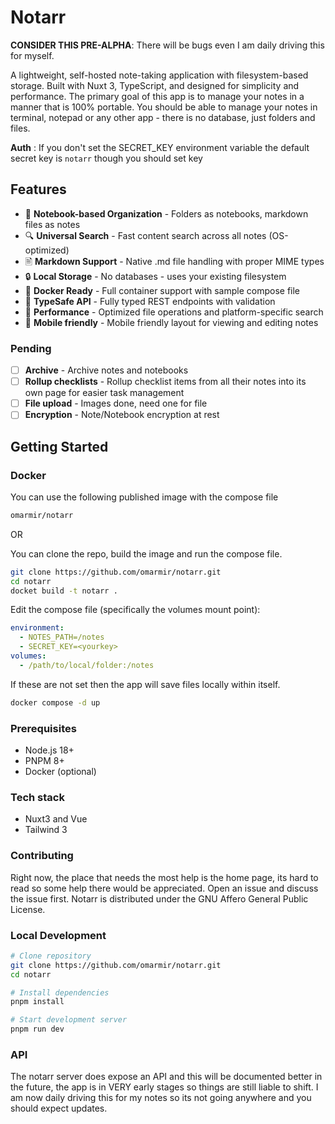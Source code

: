 # Notarr

**CONSIDER THIS PRE-ALPHA**: There will be bugs even I am daily driving this for myself.

A lightweight, self-hosted note-taking application with filesystem-based storage. Built with Nuxt 3, TypeScript, and designed for simplicity and performance. The primary goal of this app is to manage your notes in a manner that is 100% portable. You should be able to manage your notes in terminal, notepad or any other app - there is no database, just folders and files.

**Auth** : If you don't set the SECRET_KEY environment variable the default secret key is `notarr` though you should set key

## Features

- 📂 **Notebook-based Organization** - Folders as notebooks, markdown files as notes
- 🔍 **Universal Search** - Fast content search across all notes (OS-optimized)
- 🖹 **Markdown Support** - Native .md file handling with proper MIME types
- 🔒 **Local Storage** - No databases - uses your existing filesystem
- 🐳 **Docker Ready** - Full container support with sample compose file
- 🔧 **TypeSafe API** - Fully typed REST endpoints with validation
- 🚀 **Performance** - Optimized file operations and platform-specific search
- 📱 **Mobile friendly** - Mobile friendly layout for viewing and editing notes

### Pending

- [ ] **Archive** - Archive notes and notebooks
- [ ] **Rollup checklists** - Rollup checklist items from all their notes into its own page for easier task management
- [ ] **File upload** - Images done, need one for file
- [ ] **Encryption** - Note/Notebook encryption at rest

## Getting Started

### Docker

You can use the following published image with the compose file

```bash
omarmir/notarr
```

OR

You can clone the repo, build the image and run the compose file.

```bash
git clone https://github.com/omarmir/notarr.git
cd notarr
docket build -t notarr .
```

Edit the compose file (specifically the volumes mount point):

```yml
environment:
  - NOTES_PATH=/notes
  - SECRET_KEY=<yourkey>
volumes:
  - /path/to/local/folder:/notes
```

If these are not set then the app will save files locally within itself.

```bash
docker compose -d up
```

### Prerequisites

- Node.js 18+
- PNPM 8+
- Docker (optional)

### Tech stack

- Nuxt3 and Vue
- Tailwind 3

### Contributing

Right now, the place that needs the most help is the home page, its hard to read so some help there would be appreciated. Open an issue and discuss the issue first. Notarr is distributed under the GNU Affero General Public License.

### Local Development

```bash
# Clone repository
git clone https://github.com/omarmir/notarr.git
cd notarr

# Install dependencies
pnpm install

# Start development server
pnpm run dev
```

### API

The notarr server does expose an API and this will be documented better in the future, the app is in VERY early stages so things are still liable to shift. I am now daily driving this for my notes so its not going anywhere and you should expect updates.
